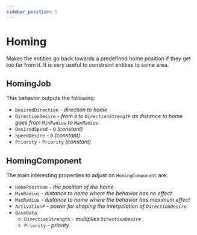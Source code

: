 ```yaml
---
sidebar_position: 5
---
```


# Homing

Makes the entities go back towards a predefined home position if they get too far from it. It is very useful to constraint entities to some area.

## HomingJob

This behavior outputs the following: 
- `DesiredDirection` - *direction to home*
- `DirectionDesire` - *from `0` to `DirectionStrength` as distance to home goes from `MinRadius` to `MaxRadius`*
- `DesiredSpeed` - `0` *(constant)*
- `SpeedDesire` - `0` *(constant)*
- `Priority` -  `Priority` *(constant)*

## HomingComponent

The main interesting properties to adjust on `HomingComponent` are:
- `HomePosition` - *the position of the home*
- `MinRadius` - *distance to home where the behavior has no effect*
- `MaxRadius` - *distance to home where the behavior has maximum effect*
- `ActivationP` - *power for shaping the interpolation of `DirectionDesire`.*
- `BaseData`
    - `DirectionStrength` - *multiplies `DirectionDesire`*
    - `Priority` - *priority*
